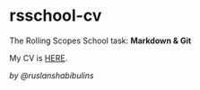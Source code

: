# rsschool-cv
The Rolling Scopes School task: **Markdown &amp; Git**

My CV is [HERE](https://ruslanshabibulins.github.io/rsschool-cv/cv).

*by @ruslanshabibulins*
